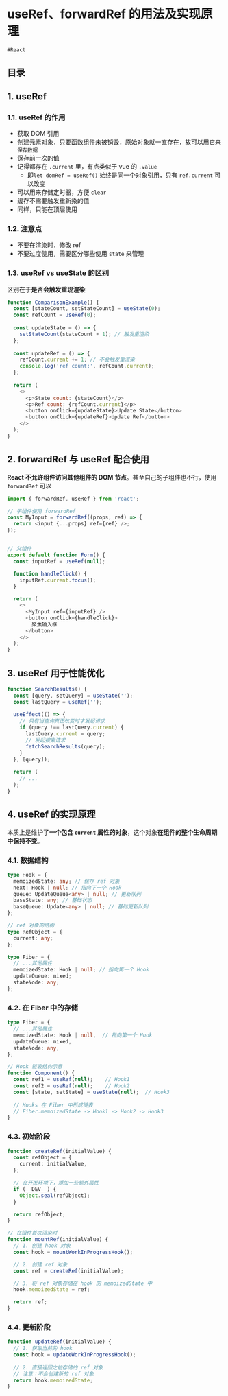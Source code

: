 
# useRef、forwardRef 的用法及实现原理

`#React` 


## 目录
<!-- toc -->
 ## 1. useRef  

### 1.1. useRef 的作用

- 获取 DOM 引用
- 创建元素对象，只要函数组件未被销毁，原始对象就一直存在，故可以用它来`保存数据`
- 保存前一次的值
- 记得都存在 `.current` 里，有点类似于 vue 的 `.value`
	- 即`let domRef = useRef()` 始终是同一个对象引用，只有 `ref.current` 可以改变
- 可以用来存储定时器，方便 `clear`
- 缓存不需要触发重新染的值
- 同样，只能在顶层使用

### 1.2. 注意点

- 不要在渲染时，修改 ref
- 不要过度使用，需要区分哪些使用 `state` 来管理

### 1.3. useRef vs useState 的区别

区别在于**是否会触发重现渲染**

```javascript hl:10
function ComparisonExample() {
  const [stateCount, setStateCount] = useState(0);
  const refCount = useRef(0);
  
  const updateState = () => {
    setStateCount(stateCount + 1); // 触发重渲染
  };
  
  const updateRef = () => {
    refCount.current += 1; // 不会触发重渲染
    console.log('ref count:', refCount.current);
  };
  
  return (
    <>
      <p>State count: {stateCount}</p>
      <p>Ref count: {refCount.current}</p>
      <button onClick={updateState}>Update State</button>
      <button onClick={updateRef}>Update Ref</button>
    </>
  );
}

```

## 2. forwardRef  与 useRef 配合使用

**React 不允许组件访问其他组件的 DOM 节点**。甚至自己的子组件也不行，使用 `forwardRef` 可以

```javascript hl:3,19
import { forwardRef, useRef } from 'react';

// 子组件使用 forwardRef 
const MyInput = forwardRef((props, ref) => {
  return <input {...props} ref={ref} />;
});


// 父组件
export default function Form() {
  const inputRef = useRef(null);

  function handleClick() {
    inputRef.current.focus();
  }

  return (
    <>
      <MyInput ref={inputRef} />
      <button onClick={handleClick}>
        聚焦输入框
      </button>
    </>
  );
}
```

## 3. useRef 用于性能优化

```javascript hl:7
function SearchResults() {
  const [query, setQuery] = useState('');
  const lastQuery = useRef('');
  
  useEffect(() => {
    // 只有当查询真正改变时才发起请求
    if (query !== lastQuery.current) {
      lastQuery.current = query;
      // 发起搜索请求
      fetchSearchResults(query);
    }
  }, [query]);
  
  return (
    // ...
  );
}
```

## 4. useRef 的实现原理

本质上是维护了**一个包含 `current` 属性的对象**，这个对象**在组件的整个生命周期中保持不变**。

### 4.1. 数据结构

```typescript hl:2,10
type Hook = {
  memoizedState: any; // 保存 ref 对象
  next: Hook | null; // 指向下一个 Hook
  queue: UpdateQueue<any> | null; // 更新队列
  baseState: any; // 基础状态
  baseQueue: Update<any> | null; // 基础更新队列
};

// ref 对象的结构
type RefObject = {
  current: any;
};

type Fiber = {
  // ...其他属性
  memoizedState: Hook | null; // 指向第一个 Hook
  updateQueue: mixed;
  stateNode: any;
};

```

### 4.2. 在 Fiber 中的存储

```typescript
type Fiber = {
  // ...其他属性
  memoizedState: Hook | null,  // 指向第一个 Hook
  updateQueue: mixed,
  stateNode: any,
};

// Hook 链表结构示意
function Component() {
  const ref1 = useRef(null);    // Hook1
  const ref2 = useRef(null);    // Hook2
  const [state, setState] = useState(null);  // Hook3
  
  // Hooks 在 Fiber 中形成链表
  // Fiber.memoizedState -> Hook1 -> Hook2 -> Hook3
}

```

### 4.3. 初始阶段

```typescript hl:2,20
function createRef(initialValue) {
  const refObject = {
    current: initialValue,
  };

  // 在开发环境下，添加一些额外属性
  if (__DEV__) {
    Object.seal(refObject);
  }

  return refObject;
}

// 在组件首次渲染时
function mountRef(initialValue) {
  // 1. 创建 hook 对象
  const hook = mountWorkInProgressHook();

  // 2. 创建 ref 对象
  const ref = createRef(initialValue);

  // 3. 将 ref 对象存储在 hook 的 memoizedState 中
  hook.memoizedState = ref;

  return ref;
}
```

### 4.4. 更新阶段

```typescript
function updateRef(initialValue) {
  // 1. 获取当前的 hook
  const hook = updateWorkInProgressHook();
  
  // 2. 直接返回之前存储的 ref 对象
  // 注意：不会创建新的 ref 对象
  return hook.memoizedState;
}

```

